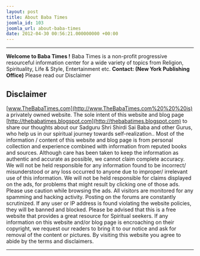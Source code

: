 ```yaml
---
layout: post
title: About Baba Times
joomla_id: 103
joomla_url: about-baba-times
date: 2012-04-30 00:56:21.000000000 +00:00
---
```

* * *
**Welcome to Baba Times !**
Baba Times is a non-profit progressive resourceful information center for a wide variety of topics from Religion, Spirituality, Life & Style, Entertainment etc.
**Contact: (New York Publishing Office)**
Please read our Disclaimer
## Disclaimer
[www.TheBabaTimes.com](http://www.TheBabaTimes.com%20%20%20is) a privately owned website. The sole intent of this website and blog page [http://thebabatimes.blogspot.com](http://thebabatimes.blogspot.com) to share our thoughts about our Sadguru Shri Shirdi Sai Baba and other Gurus, who help us in our spiritual journey towards self-realization.. Most of the information / content of this website and blog page is from personal collection and experience combined with information from reputed books and sources. Although care has been taken to keep the information as authentic and accurate as possible, we cannot claim complete accuracy. We will not be held responsible for any information found to be incorrect/ misunderstood or any loss occurred to anyone due to improper/ irrelevant use of this information. We will not be held responsible for claims displayed on the ads, for problems that might result by clicking one of those ads. Please use caution while browsing the ads. All visitors are monitored for any spamming and hacking activity. Posting on the forums are constantly scrutinized. If any user or IP address is found violating the website policies, they will be banned and blocked. Please be advised that this is a free website that provides a great resource for Spiritual seekers. If any information on this website and/or blog page is encroaching on their copyright, we request our readers to bring it to our notice and ask for removal of the content or pictures. By visiting this website you agree to abide by the terms and disclaimers.
* * *
 
